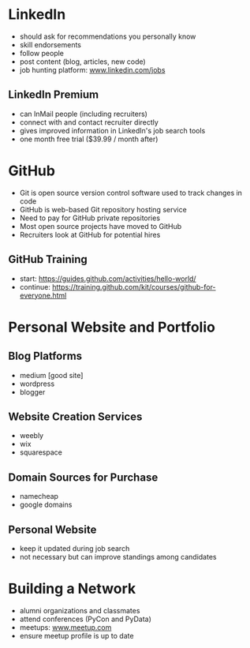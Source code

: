 # LinkedIn
- should ask for recommendations you personally know
- skill endorsements
- follow people
- post content (blog, articles, new code)
- job hunting platform: www.linkedin.com/jobs

## LinkedIn Premium
- can InMail people (including recruiters)
- connect with and contact recruiter directly
- gives improved information in LinkedIn's job search tools
- one month free trial ($39.99 / month after)

# GitHub
- Git is open source version control software used to track changes in code
- GitHub is web-based Git repository hosting service
- Need to pay for GitHub private repositories
- Most open source projects have moved to GitHub
- Recruiters look at GitHub for potential hires

## GitHub Training
- start: https://guides.github.com/activities/hello-world/
- continue: https://training.github.com/kit/courses/github-for-everyone.html

# Personal Website and Portfolio
## Blog Platforms
- medium [good site]
- wordpress
- blogger

## Website Creation Services
- weebly
- wix
- squarespace

## Domain Sources for Purchase
- namecheap
- google domains

## Personal Website
- keep it updated during job search
- not necessary but can improve standings among candidates

# Building a Network
- alumni organizations and classmates
- attend conferences (PyCon and PyData)
- meetups: www.meetup.com
- ensure meetup profile is up to date
